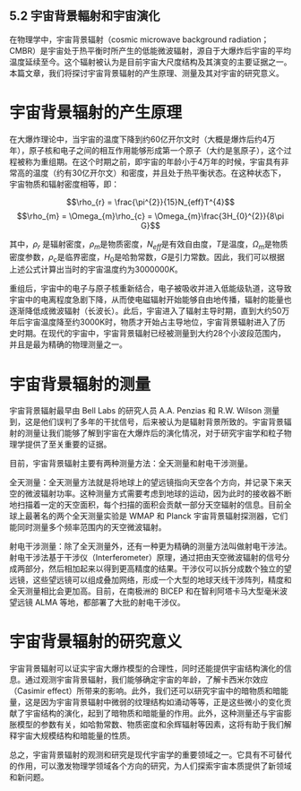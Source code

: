 ## 5.2 宇宙背景輻射和宇宙演化

在物理学中，宇宙背景辐射（cosmic microwave background radiation；CMBR）是宇宙处于热平衡时所产生的低能微波辐射，源自于大爆炸后宇宙的平均温度延续至今。这个辐射被认为是目前宇宙大尺度结构及其演变的主要证据之一。本篇文章，我们将探讨宇宙背景辐射的产生原理、测量及其对宇宙的研究意义。

# 宇宙背景辐射的产生原理

在大爆炸理论中，当宇宙的温度下降到约60亿开尔文时（大概是爆炸后约4万年），原子核和电子之间的相互作用能够形成第一个原子（大约是氢原子），这个过程被称为重组期。在这个时期之前，即宇宙的年龄小于4万年的时候，宇宙具有非常高的温度（约有30亿开尔文）和密度，并且处于热平衡状态。在这种状态下，宇宙物质和辐射密度相等，即：

$$\rho_{r} = \frac{\pi^{2}}{15}N_{eff}T^{4}$$
$$\rho_{m} = \Omega_{m}\rho_{c} = \Omega_{m}\frac{3H_{0}^{2}}{8\pi G}$$

其中，$\rho_{r}$ 是辐射密度，$\rho_{m}$是物质密度，$N_{eff}$是有效自由度，$T$是温度，$\Omega_{m}$是物质密度参数，$\rho_{c}$是临界密度，$H_{0}$是哈勃常数，$G$是引力常数。因此，我们可以根据上述公式计算出当时的宇宙温度约为$3000000K$。

重组后，宇宙中的电子与原子核重新结合，电子被吸收并进入低能级轨道，这导致宇宙中的电离程度急剧下降，从而使电磁辐射开始能够自由地传播，辐射的能量也逐渐降低成微波辐射（长波长）。此后，宇宙进入了辐射主导时期，直到大约50万年后宇宙温度降至约3000K时，物质才开始占主导地位，宇宙背景辐射进入了历史时期。在现代的宇宙中，宇宙背景辐射已经被测量到大约28个小波段范围内，并且是最为精确的物理测量之一。

# 宇宙背景辐射的测量

宇宙背景辐射最早由 Bell Labs 的研究人员 A.A. Penzias 和 R.W. Wilson 测量到，这是他们误判了多年的干扰信号，后来被认为是辐射背景所致的。宇宙背景辐射的测量让我们能够了解到宇宙在大爆炸后的演化情况，对于研究宇宙学和粒子物理学提供了至关重要的证据。

目前，宇宙背景辐射主要有两种测量方法：全天测量和射电干涉测量。

全天测量：全天测量方法就是将地球上的望远镜指向天空各个方向，并记录下来天空的微波辐射功率。这种测量方式需要考虑到地球的运动，因为此时的接收器不断地扫描着一定的天空面积，每个扫描的面积会贡献一部分天空辐射的信息。目前全球上最著名的两个全天测量实验是 WMAP 和 Planck 宇宙背景辐射探测器，它们能同时测量多个频率范围内的天空微波辐射。

射电干涉测量：除了全天测量外，还有一种更为精确的测量方法叫做射电干涉法。射电干涉法基于干涉仪（Interferometer）原理，通过把由天空微波辐射的信号分成两部分，然后相加起来以得到更高精度的结果。干涉仪可以拆分成数个独立的望远镜，这些望远镜可以组成叠加网络，形成一个大型的地球天线干涉阵列，精度和全天测量相比会更加高。目前，在南极洲的 BICEP 和在智利阿塔卡马大型毫米波望远镜 ALMA 等地，都部署了大批的射电干涉仪。

# 宇宙背景辐射的研究意义

宇宙背景辐射可以证实宇宙大爆炸模型的合理性，同时还能提供宇宙结构演化的信息。通过观测宇宙背景辐射，我们能够确定宇宙的年龄，了解卡西米尔效应（Casimir effect）所带来的影响。此外，我们还可以研究宇宙中的暗物质和暗能量，这是因为宇宙背景辐射中微弱的纹理结构如涌动等等，正是这些微小的变化贡献了宇宙结构的演化，起到了暗物质和暗能量的作用。此外，这种测量还与宇宙膨胀模型的参数有关，如哈勃常数、物质密度和余辉辐射等因素，这将有助于我们解释宇宙大规模结构和暗能量的性质。

总之，宇宙背景辐射的观测和研究是现代宇宙学的重要领域之一。它具有不可替代的作用，可以激发物理学领域各个方向的研究，为人们探索宇宙本质提供了新领域和新问题。
